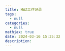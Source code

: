 ```yaml
---
title: HWZ工作记录
tags:
  - null
categories:
  - null
mathjax: true
date: 2024-03-16 15:35:32
description:
---
```

